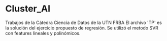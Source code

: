 # Cluster_AI
Trabajos de la Cátedra Ciencia de Datos de la UTN FRBA
El archivo 'TP' es la solución del ejercicio propuesto de regresión. Se utilizó el metodo SVR con features lineales y polinómicos.

